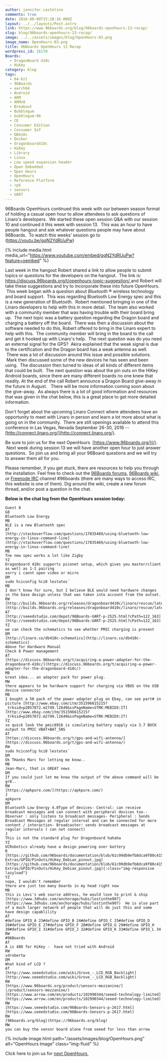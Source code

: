 ```yaml
---
author: jennifer.castelino
comments: true
date: 2016-08-08T15:28:16.000Z
layout: ../../layouts/Post.astro
link: https://www.96boards.org/blog/96boards-openhours-13-recap/
slug: blog/96boards-openhours-13-recap/
image: ../../assets/images/blog/OpenHours-03.png
image_name: OpenHours-03.png
title: 96Boards OpenHours 13 Recap
wordpress_id: 16170
Boards:
  - DragonBoard 410c
  - HiKey
category: blog
tags:
  - 64-bit
  - 96Boards
  - aarch64
  - Android
  - ARM
  - ARMv8
  - Breakout
  - Bubblegum
  - bubblegum-96
  - CE
  - Consumer Edition
  - Consumer IoT
  - DB410c
  - Docker
  - dragonboard410c
  - HiKey
  - Library
  - Linux
  - Low speed expansion header
  - Open Embedded
  - Open Hours
  - OpenHours
  - Reference Platform
  - rpb
  - sensors
  - UART
---
```


96Boards OpenHours continued this week with our between season format of holding a casual open hour to allow attendees to ask questions of Linaro's developers.  We started these open session Q&A with our session 10 and continued it this week with session 13.  This was an hour to have people hangout and ask whatever questions people may have about 96Boards.  To watch this weeks’ session go to (https://youtu.be/gqN2YdRUuPw)

{% include media.html media_url="https://www.youtube.com/embed/gqN2YdRUuPw?feature=oembed" %}

Last week in the hangout Robert shared a link to allow people to submit topics or questions for the developers on the hangout.  The link is:[ https://discuss.96boards.org/t/openhours-topic-suggestion/ ](https://discuss.96boards.org/t/openhours-topic-suggestion/)and Robert will take these suggestions and try to incorporate these into future OpenHours.  This week began with a question about _Bluetooth_ ® wireless technology and board support.  This was regarding Bluetooth Low Energy spec and this is a new generation of Bluetooth.  Robert mentioned bringing in one of the Linaro developers to help with this in more detail.  The team also worked with a community member that was having trouble with their board bring up.  The next topic was a battery question regarding the Dragon board and charging a battery off the board.  There was then a discussion about the software needed to do this, Robert offered to bring in the Linaro expert to help with this.  The community member will bring in the board to the call and get it hooked up with Linaro's help.  The next question was do you need an external signal for the GPS?  Akira explained that the weak signal is due to the certification and the Dragon board has a weak antenna as well.  There was a lot of discussion around this issue and possible solutions.  Mark then discussed some of the new devices he has seen and been using.  The discussion then turned to ideas of all kinds of different items that could be built.  The next question was about the pin outs on the HiKey Android boards, since there are many different boards no one knew that readily. At the end of the call Robert announce a Dragon Board give-away in the future in August.   There will be more information coming soon about the give-away.  As always there is a lot of good information and resources that was given in the chat below, this is a great place to get more detailed information.

Don't forget about the upcoming Linaro Connect where attendees have an opportunity to meet with Linaro in person and learn a lot more about what is going on in the community.  There are still openings available to attend this conference in Las Vegas, Nevada September 26-30, 2016 --[http://connect.linaro.org/](http://connect.linaro.org/).

Be sure to join us for the next OpenHours  [https://www.96boards.org/](/).  Next week during session 13 we will have another open hour to just answer questions.  So join us and bring all your 96Board questions and we will try to answer them all for you.

Please remember, if you get stuck, there are resources to help you through the installation. Feel free to check out the [96Boards forums](https://discuss.96boards.org/), [96Boards wiki](https://github.com/96boards/documentation/wiki), or [Freenode IRC](http://webchat.freenode.net/?channels=%2396boards) channel #96boards (there are many ways to access IRC, this website is one of them). Dig around the wiki, create a new forum thread, and/or post a question in the chat.

**Below is the chat log from the OpenHours session today:**

```
Guest 8
G8
Bluetooth Low Energy
MB
BLE is a new Bluetooth spec
AT
[http://stackoverflow.com/questions/17835469/using-bluetooth-low-energy-in-linux-command-line](http://stackoverflow.com/questions/17835469/using-bluetooth-low-energy-in-linux-command-line)
MB
Tne new spec works a lot like Zigby
YZ
Dragonboard 410c supports piconet setup, which gives you master/client as well as 1-1 pairing
sorry i cannt open video or micro
DM
sudo hciconfig hci0 lestates`
MB
I don't know for sure, but I believe BLE would need hardware changes in the base design unless that was taken into account from the outset.
RW
[http://builds.96boards.org/releases/dragonboard410c/linaro/rescue/latest/](http://builds.96boards.org/releases/dragonboard410c/linaro/rescue/latest/)
AT
[http://seeedstudio.com/depot/96Boards-UART-p-2525.html?cPath=122_163](http://seeedstudio.com/depot/96Boards-UART-p-2525.html?cPath=122_163)
YZ
we can check the schematics to see whether PMIC charging is present
DM
[http://linaro.co/db410c-schematics](http://linaro.co/db410c-schematics)
Above for Hardware Manual
Check 8 Power management
AT
[https://discuss.96boards.org/t/acquiring-a-power-adapter-for-the-dragonboard-410c/](https://discuss.96boards.org/t/acquiring-a-power-adapter-for-the-dragonboard-410c/)
MB
Great idea... an adapter pack for power plug.
MW
there appears to be hardware support for charging via VBUS on the USB device connector
MB
I bought a 50 pack of the power adapter plug on Ebay, can see part# in picture [http://www.ebay.com/itm/351596615215?_trksid=p2057872.m2749.l2649&ssPageName=STRK:MEBIDX:IT](http://www.ebay.com/itm/351596615215?_trksid=p2057872.m2749.l2649&ssPageName=STRK:MEBIDX:IT)
YZ
so quick look the pmic8916 is simulating battery supply via 3.7 BUCK output to PMIC VBAT+BAT_SNS
AT
[https://discuss.96boards.org/t/gps-and-wifi-antenna/](https://discuss.96boards.org/t/gps-and-wifi-antenna/)
RW
sudo hciconfig hci0 lestates`
DM
Ok THanks Marc for letting me know..
MB
Jean-Marc, that is GREAT news
DM
If you could just let me know the output of the above command will be gr8..
RW
[https://apkpure.com/](https://apkpure.com/)
J
apkpure
DM
Bluetooth Low Energy 4.0Type of devices- Central: can receive broadcast messages and can connect with peripheral devices too.- Observer : only listens to broadcast messages- Peripheral : Sends Broadcast Messages at regular interval and can be connected for more content / interaction- Broadcaster: sends broadcast messages at regular intervals ( can not connect)
J
This is not the standard plug for Dragonboard hahaha
YZ
UCRobotics already have a design powering over battery
R
[https://github.com/96boards/documentation/blob/61c99db9efb8dca9f80c415c5e1cb5334c5f29ce/ConsumerEdition/CE-Extras/GPIO/PinOuts/HiKey_Debian_pinout.jpg](https://github.com/96boards/documentation/blob/61c99db9efb8dca9f80c415c5e1cb5334c5f29ce/ConsumerEdition/CE-Extras/GPIO/PinOuts/HiKey_Debian_pinout.jpg){:class="img-responsive lazyload"}
YZ
nope, I wouldn't remember
there are just too many boards in my head right now
MB
this is Levi's web source address, he would love to print & ship [https://www.3dhubs.com/anchorage/hubs/lostinthe907](https://www.3dhubs.com/anchorage/hubs/lostinthe907)  He is also part of a much larger network of people that will do just this and some have design capablility
AT
#define GPIO_A 23#define GPIO_B 24#define GPIO_C 25#define GPIO_D 26#define GPIO_E 27#define GPIO_F 28#define GPIO_G 29#define GPIO_H 30#define GPIO_I 31#define GPIO_J 32#define GPIO_K 33#define GPIO_L 34
RW
#96Boards
AT
A is 488 for HiKey -  have not tried with Android
RW
sdrobertw
DM
What kind of LCD ?
AT
[http://www.seeedstudio.com/wiki/Grove_-_LCD_RGB_Backlight](http://www.seeedstudio.com/wiki/Grove_-_LCD_RGB_Backlight)
RW
[https://www.96boards.org/product/sensors-mezzanine/](/product/sensors-mezzanine/)
[https://www.arrow.com/en/products/102990344/seeed-technology-limited](https://www.arrow.com/en/products/102990344/seeed-technology-limited)
MW
[https://www.seeedstudio.com/96Boards-Sensors-p-2617.html](https://www.seeedstudio.com/96Boards-Sensors-p-2617.html)
RW
[96boards.org/blog](https://96boards.org/blog)
MW
you can buy the sensor board alone from seeed for less than arrow
```

{% include image.html path="/assets/images/blog/OpenHours.png" alt="OpenHours Image" class="img-fluid" %}

Click here to join us for [next OpenHours ](/)

